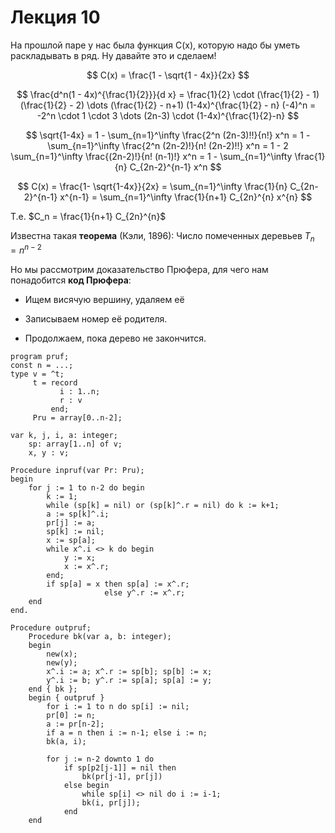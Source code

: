 Лекция 10
=========



На прошлой паре у нас была функция C(x), которую надо бы уметь раскладывать в
ряд. Ну давайте это и сделаем!



$$
C(x) = \frac{1 - \sqrt{1 - 4x}}{2x}
$$

$$
\frac{d^n(1 - 4x)^{\frac{1}{2}}}{d x} = \frac{1}{2} \cdot (\frac{1}{2} - 1) (\frac{1}{2} - 2) \dots  (\frac{1}{2} - n+1) (1-4x)^{\frac{1}{2} - n} (-4)^n = -2^n \cdot 1 \cdot 3 \dots (2n-3) \cdot (1-4x)^{\frac{1}{2}-n}
$$

$$
\sqrt{1-4x} = 1 - \sum_{n=1}^\infty \frac{2^n (2n-3)!!}{n!} x^n = 1 - \sum_{n=1}^\infty \frac{2^n (2n-2)!}{n! (2n-2)!!} x^n = 1 - 2 \sum_{n=1}^\infty \frac{(2n-2)!}{n! (n-1)!} x^n = 1 - \sum_{n=1}^\infty \frac{1}{n} C_{2n-2}^{n-1} x^n
$$

$$
C(x) = \frac{1- \sqrt{1-4x}}{2x} = \sum_{n=1}^\infty \frac{1}{n} C_{2n-2}^{n-1} x^{n-1} = \sum_{n=1}^\infty \frac{1}{n+1} C_{2n}^{n} x^{n}
$$

Т.е. $C_n = \frac{1}{n+1} C_{2n}^{n}$



Известна такая **теорема** (Кэли, 1896): Число помеченных деревьев $T_n =
n^{n-2}$

Но мы рассмотрим доказательство Прюфера, для чего нам понадобится **код
Прюфера**:

-   Ищем висячую вершину, удаляем её

-   Записываем номер её родителя.

-   Продолжаем, пока дерево не закончится.



~~~~~~~~~~~~~~~~~~~~~~~~~~~~~~~~~~~~~~~~~~~~~~~~~~~~~~~~~~~~~~~~~~~~~~~~~~~~~~~~
program pruf;
const n = ...;
type v = ^t;
     t = record
           i : 1..n;
           r : v
         end;
     Pru = array[0..n-2];

var k, j, i, a: integer;
    sp: array[1..n] of v;
    x, y : v;

Procedure inpruf(var Pr: Pru);
begin
    for j := 1 to n-2 do begin
        k := 1;
        while (sp[k] = nil) or (sp[k]^.r = nil) do k := k+1;
        a := sp[k]^.i;
        pr[j] := a;
        sp[k] := nil;
        x := sp[a];
        while x^.i <> k do begin
            y := x;
            x := x^.r;
        end;
        if sp[a] = x then sp[a] := x^.r;
                     else y^.r := x^.r;
    end
end.

Procedure outpruf;
    Procedure bk(var a, b: integer);
    begin
        new(x);
        new(y);
        x^.i := a; x^.r := sp[b]; sp[b] := x;
        y^.i := b; y^.r := sp[a]; sp[a] := y;
    end { bk };
    begin { outpruf }
        for i := 1 to n do sp[i] := nil;
        pr[0] := n;
        a := pr[n-2];
        if a = n then i := n-1; else i := n;
        bk(a, i);

        for j := n-2 downto 1 do
            if sp[p2[j-1]] = nil then
                bk(pr[j-1], pr[j])
            else begin
                while sp[i] <> nil do i := i-1;
                bk(i, pr[j]);
            end
    end
~~~~~~~~~~~~~~~~~~~~~~~~~~~~~~~~~~~~~~~~~~~~~~~~~~~~~~~~~~~~~~~~~~~~~~~~~~~~~~~~

